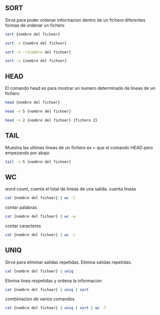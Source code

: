 ## SORT
Sirve para poder ordenar informacion dentro de un fichero
diferentes formas de ordenar un fichero

```sh fold:"Ordenar con Sort alfabeticamente"
sort {nombre del fichoer}
```

```sh fold:"Ordenar salida por numeros de  menos a más"
sort -n {nombre del fichoer}
```

```sh fold:"Ordenar salida por numeros de más a menos"
sort -n -r{nombre del fichoer}
```

```sh fold:"Ordenar quitando los repetidos"
sort -u {nombre del fichoer}
```


## HEAD
El comando head es para mostrar un numero determinado de lineas de un fichero

```sh fold:"mostrar las 10 primeras lineas de un fichero"
head {nombre del fichoer}
```



```sh fold:"mostrar las 5 primeras lineas de un fichero"
head -n 5 {nombre del fichoer}
```



```sh fold:"mostrar las 5 primeras lineas de 2 ficheros diferentes"
head -n 2 {nombre del fichoer} {fichero 2}
```


## TAIL
Muestra las ultimas lineas de un fichero 
es = que el comando HEAD pero empezando por abajo
```sh fold:"mostrar las 5 ultimas lineas de un fichero"
tail -n 5 {nombre del fichoer}
```

## WC
word count, cuenta el total de lineas de una salida.
cuenta lineas
```sh fold:"cuenta lineas"
cat {nombre del fichoer} | wc -l
```

contar palabras
```sh fold:"cuenta palabras"
cat {nombre del fichoer} | wc -w
```

contar caracteres
```sh fold:"cuenta caracteres de una salida"
cat {nombre del fichoer} | wc -c
```

## UNIQ
Sirve para eliminar salidas repetidas.
Elimina salidas repetidas.
```sh fold:"Eliminar lineas repetidas"
cat {nombre del fichoer} | uniq
```

Elimina linea respetidas y ordena la informacion
```sh fold:"elimina lineas repetidas y ordena la salida"
cat {nombre del fichoer} | uniq | sort
```


combiinacion de varios comandos
```sh fold:"cuenta el total de lineas y elimina lineas repetidas y ordena la salida"
cat {nombre del fichoer} | uniq | sort | wc -l
```